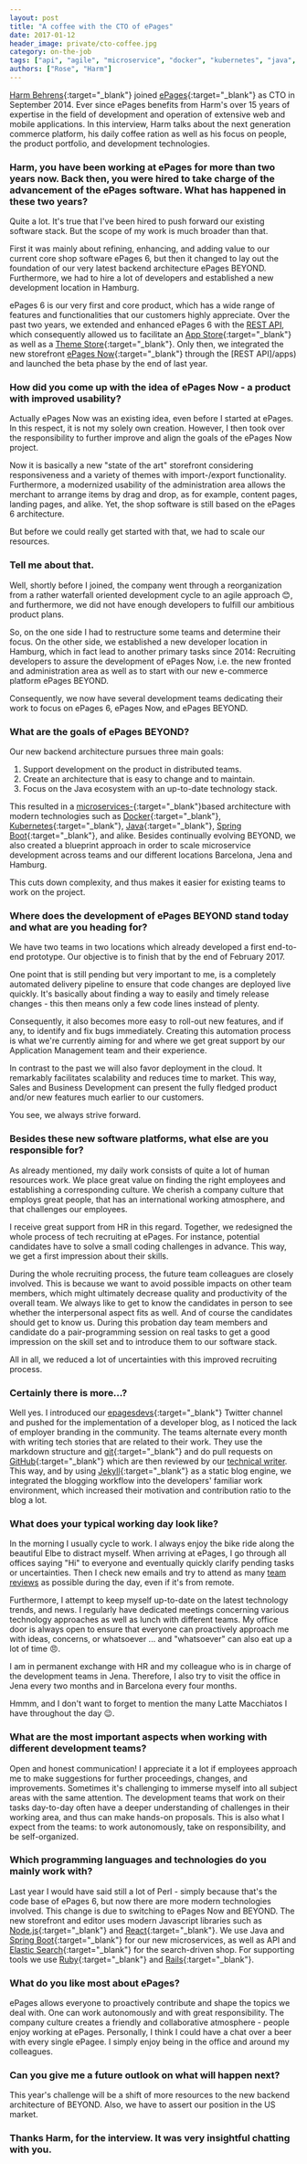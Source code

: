 ```yaml
---
layout: post
title: "A coffee with the CTO of ePages"
date: 2017-01-12
header_image: private/cto-coffee.jpg
category: on-the-job
tags: ["api", "agile", "microservice", "docker", "kubernetes", "java", "ecommerce"]
authors: ["Rose", "Harm"]
---
```


[Harm Behrens](https://archive.epages.com/de/unternehmen/newsroom/news/Harm-Behrens-ist-neuer-CTO-bei-ePages.php){:target="_blank"} joined [ePages](https://www.epages.com/){:target="_blank"} as CTO in September 2014.
Ever since ePages benefits from Harm's over 15 years of expertise in the field of development and operation of extensive web and mobile applications.
In this interview, Harm talks about the next generation commerce platform, his daily coffee ration as well as his focus on people, the product portfolio, and development technologies.

### Harm, you have been working at ePages for more than two years now. Back then, you were hired to take charge of the advancement of the ePages software. What has happened in these two years?

Quite a lot.
It's true that I've been hired to push forward our existing software stack.
But the scope of my work is much broader than that.

First it was mainly about refining, enhancing, and adding value to our current core shop software ePages 6, but then it changed to lay out the foundation of our very latest backend architecture ePages BEYOND.
Furthermore, we had to hire a lot of developers and established a new development location in Hamburg.

ePages 6 is our very first and core product, which has a wide range of features and functionalities that our customers highly appreciate.
Over the past two years, we extended and enhanced ePages 6 with the [REST API](/apps), which consequently allowed us to facilitate an [App Store](https://blog.epages.com/us/2016/05/14/the-epages-app-store-everything-for-your-e-commerce-success/){:target="_blank"} as well as a [Theme Store](https://themes.epages.com/en/){:target="_blank"}.
Only then, we integrated the new storefront [ePages Now](https://www.epages.com/sell-online/now/){:target="_blank"} through the [REST API]/apps) and launched the beta phase by the end of last year.

### How did you come up with the idea of ePages Now - a product with improved usability?

Actually ePages Now was an existing idea, even before I started at ePages.
In this respect, it is not my solely own creation.
However, I then took over the responsibility to further improve and align the goals of the ePages Now project.

Now it is basically a new "state of the art" storefront considering responsiveness and a variety of themes with import-/export functionality.
Furthermore, a modernized usability of the administration area allows the merchant to arrange items by drag and drop, as for example, content pages, landing pages, and alike.
Yet, the shop software is still based on the ePages 6 architecture.

But before we could really get started with that, we had to scale our resources.

### Tell me about that.

Well, shortly before I joined, the company went through a reorganization from a rather waterfall oriented development cycle to an agile approach 😊, and furthermore, we did not have enough developers to fulfill our ambitious product plans.

So, on the one side I had to restructure some teams and determine their focus.
On the other side, we established a new developer location in Hamburg, which in fact lead to another primary tasks since 2014: Recruiting developers to assure the development of ePages Now, i.e. the new fronted and administration area as well as to start with our new e-commerce platform ePages BEYOND.

Consequently, we now have several development teams dedicating their work to focus on ePages 6, ePages Now, and ePages BEYOND.

### What are the goals of ePages BEYOND?

Our new backend architecture pursues three main goals:

1. Support development on the product in distributed teams.
2. Create an architecture that is easy to change and to maintain.
3. Focus on the Java ecosystem with an up-to-date technology stack.

This resulted in a [microservices-](https://en.wikipedia.org/wiki/Microservices){:target="_blank"}based architecture with modern technologies such as [Docker](https://www.docker.com){:target="_blank"}, [Kubernetes](http://kubernetes.io/){:target="_blank"}, [Java](https://www.java.com/en/){:target="_blank"}, [Spring Boot](https://projects.spring.io/spring-boot/){:target="_blank"}, and alike.
Besides continually evolving BEYOND, we also created a blueprint approach in order to scale microservice development across teams and our different locations Barcelona, Jena and Hamburg.

This cuts down complexity, and thus makes it easier for existing teams to work on the project.

### Where does the development of ePages BEYOND stand today and what are you heading for?

We have two teams in two locations which already developed a first end-to-end prototype.
Our objective is to finish that by the end of February 2017.

One point that is still pending but very important to me, is a completely automated delivery pipeline to ensure that code changes are deployed live quickly.
It's basically about finding a way to easily and timely release changes - this then means only a few code lines instead of plenty.

Consequently, it also becomes more easy to roll-out new features, and if any, to identify and fix bugs immediately.
Creating this automation process is what we're currently aiming for and where we get great support by our Application Management team and their experience.

In contrast to the past we will also favor deployment in the cloud.
It remarkably facilitates scalability and reduces time to market.
This way, Sales and Business Development can present the fully fledged product and/or new features much earlier to our customers.

You see, we always strive forward.

### Besides these new software platforms, what else are you responsible for?

As already mentioned, my daily work consists of quite a lot of human resources work.
We place great value on finding the right employees and establishing a corresponding culture.
We cherish a company culture that employs great people, that has an international working atmosphere, and that challenges our employees.

I receive great support from HR in this regard.
Together, we redesigned the whole process of tech recruiting at ePages.
For instance, potential candidates have to solve a small coding challenges in advance.
This way, we get a first impression about their skills.

During the whole recruiting process, the future team colleagues are closely involved.
This is because we want to avoid possible impacts on other team members, which might ultimately decrease quality and productivity of the overall team.
We always like to get to know the candidates in person to see whether the interpersonal aspect fits as well.
And of course the candidates should get to know us.
During this probation day team members and candidate do a pair-programming session on real tasks to get a good impression on the skill set and to introduce them to our software stack.

All in all, we reduced a lot of uncertainties with this improved recruiting process.

### Certainly there is more...?

Well yes.
I introduced our [epagesdevs](https://twitter.com/epagesdevs){:target="_blank"} Twitter channel and pushed for the implementation of a developer blog, as I noticed the lack of employer branding in the community.
The teams alternate every month with writing tech stories that are related to their work. They use the markdown structure and [git](https://git-scm.com/){:target="_blank"} and do pull requests on [GitHub](https://github.com/){:target="_blank"} which are then reviewed by our [technical writer](/blog/methods-and-tools/what-its-like-to-be-an-agile-technical-writer/).
This way, and by using [Jekyll](http://jekyllrb.com/){:target="_blank"} as a static blog engine, we integrated the blogging workflow into the developers' familiar work environment, which increased their motivation and contribution ratio to the blog a lot.

### What does your typical working day look like?

In the morning I usually cycle to work.
I always enjoy the bike ride along the beautiful Elbe to distract myself.
When arriving at ePages, I go through all offices saying "Hi" to everyone and eventually quickly clarify pending tasks or uncertainties.
Then I check new emails and try to attend as many [team reviews](/blog/methods-and-tools/scrum-basics-scrum-meetings/) as possible during the day, even if it's from remote.

Furthermore, I attempt to keep myself up-to-date on the latest technology trends, and news.
I regularly have dedicated meetings concerning various technology approaches as well as lunch with different teams.
My office door is always open to ensure that everyone can proactively approach me with ideas, concerns, or whatsoever ... and "whatsoever" can also eat up a lot of time 😠.

I am in permanent exchange with HR and my colleague who is in charge of the development teams in Jena.
Therefore, I also try to visit the office in Jena every two months and in Barcelona every four months.

Hmmm, and I don't want to forget to mention the many Latte Macchiatos I have throughout the day 😉.

### What are the most important aspects when working with different development teams?

Open and honest communication!
I appreciate it a lot if employees approach me to make suggestions for further proceedings, changes, and improvements.
Sometimes it's challenging to immerse myself into all subject areas with the same attention.
The development teams that work on their tasks day-to-day often have a deeper understanding of challenges in their working area, and thus can make hands-on proposals.
This is also what I expect from the teams: to work autonomously, take on responsibility, and be self-organized.

### Which programming languages and technologies do you mainly work with?

Last year I would have said still a lot of Perl - simply because that's the code base of ePages 6, but now there are more modern technologies involved.
This change is due to switching to ePages Now and BEYOND.
The new storefront and editor uses modern Javascript libraries such as [Node.js](https://nodejs.org){:target="_blank"} and [React](https://facebook.github.io/react/){:target="_blank"}.
We use Java and [Spring Boot](https://projects.spring.io/spring-boot/){:target="_blank"} for our new microservices, as well as API and [Elastic Search](https://www.elastic.co/){:target="_blank"} for the search-driven shop.
For supporting tools we use [Ruby](https://www.ruby-lang.org/en/){:target="_blank"} and [Rails](http://rubyonrails.org/){:target="_blank"}.

### What do you like most about ePages?

ePages allows  everyone to proactively contribute and shape the topics we deal with.
One can work autonomously and with great responsibility.
The company culture creates a friendly and collaborative atmosphere - people enjoy working at ePages.
Personally, I think I could have a chat over a beer with every single ePagee.
I simply enjoy being in the office and around my colleagues.

### Can you give me a future outlook on what will happen next?

This year's challenge will be a shift of more resources to the new backend architecture of BEYOND.
Also, we have to assert our position in the US market.

### Thanks Harm, for the interview. It was very insightful chatting with you.
